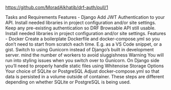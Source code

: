 https://github.com/MoradAlkhatib/drf-auth/pull/1

Tasks and Requirements
Features - Django
Add JWT Authentication to your API.
Install needed libraries in project configuration and/or site settings.
Keep any pre-existing authentication so DRF Browsable API still usable.
Install needed libraries in project configuration and/or site settings.
Features - Docker
Create a boilerplate Dockerfile and docker-compose.yml so you don’t need to start from scratch each time.
E.g. as a VS Code snippet, or a gist.
Switch to using Gunicorn instead of Django’s built in development server.
mind the number of workers to avoid sluggishness
Warning You will run into styling issues when you switch over to Gunicorn.
On Django side you’ll need to properly handle static files using Whitenoise
Storage Options
Your choice of SQLite or PostgreSQL
Adjust docker-compose.yml so that data is persisted in a volume outside of container.
These steps are different depending on whether SQLite or PostgreSQL is being used.
